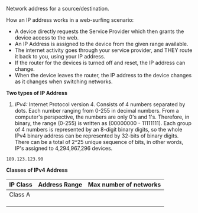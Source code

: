 Network address for a source/destination.

How an IP address works in a web-surfing scenario:
* A device directly requests the Service Provider which then grants the device access to the web.
* An IP Address is assigned to the device from the given range available.
* The internet activity goes through your service provider, and THEY route it back to you, using your IP address.
* If the router for the devices is turned off and reset, the IP address can change.
* When the device leaves the router, the IP address to the device changes as it changes when switching networks.

**Two types of IP Address**

1. *IPv4:* Internet Protocol version 4. Consists of 4 numbers separated by dots. Each number ranging from 0-255 in decimal numbers. From a computer's perspective, the numbers are only 0's and 1's. Therefore, in binary, the range (0-255) is written as (00000000 - 11111111). Each group of 4 numbers is represented by an 8-digit binary digits, so the whole IPv4 binary address can be represented by 32-bits of binary digits. There can be a total of 2^25 unique sequence of bits, in other words, IP's assigned to 4,294,967,296 devices.

``` Example
189.123.123.90
```

**Classes of IPv4 Address**

| IP Class | Address Range | Max number of networks |
| -------- | ------------- | ---------------------- |
| Class A  |               |                        |
|          |               |                        |
|          |               |                        |
|          |               |                        |